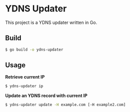 # YDNS Updater

This project is a YDNS updater written in Go.

## Build

```sh
$ go build -o ydns-updater
```

## Usage

**Retrieve current IP**

```sh
$ ydns-updater ip
```

**Update an YDNS record with current IP**

```sh
$ ydns-updater update -H example.com [-H example2.com]
```
